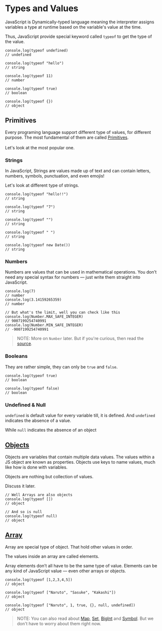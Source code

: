 # Types and Values

JavaScript is Dynamically-typed language meaning the interpreter assigns variables a type at runtime based on the variable's value at the time.

<!-- version 2 -->
<!-- JavaScript is Dynamically-typed language meaning variables in JavaScript are not directly associated with any particular value type, and any variable can be assigned (and re-assigned) values of all types: -->

Thus, JavaScript provide special keyword called `typeof` to get the type of the value.

```javascript,editable
console.log(typeof undefined)
// undefined

console.log(typeof "hello")
// string

console.log(typeof 11)
// number

console.log(typeof true)
// boolean

console.log(typeof {})
// object
```

## Primitives

Every programing language support different type of values, for different purpose. The most fundamental of them are called [Primitives](#primitives).
<br/>
<br/>
Let's look at the most popular one.

### Strings

In JavaScript, Strings are values made up of text and can contain letters, numbers, symbols, punctuation, and even emojis!

Let's look at different type of strings.

```javascript,editable
console.log(typeof "hello!!")
// string

console.log(typeof "7")
// string

console.log(typeof "")
// string

console.log(typeof " ")
// string

console.log(typeof new Date())
// string

```

### Numbers

Numbers are values that can be used in mathematical operations. You don’t need any special syntax for numbers — just write them straight into JavaScript.

```javascript,editable
console.log(7)
// number
console.log(3.14159265359)
// number

// But what's the limit, well you can check like this
console.log(Number.MAX_SAFE_INTEGER)
// 9007199254740991
console.log(Number.MIN_SAFE_INTEGER)
// -9007199254740991
```

> NOTE:
> More on `Number` later. But if you're curious, then read the [source](https://developer.mozilla.org/en-US/docs/Glossary/Primitive).

### Booleans

They are rather simple, they can only be `true` and `false`.

```javascript,editable
console.log(typeof true)
// boolean

console.log(typeof false)
// boolean

```

### Undefined & Null

`undefined` is default value for every variable till, it is defined. And `undefined` indicates the absence of a value.

While `null` indicates the absence of an object

## [Objects]()

Objects are variables that contain multiple data values. The values within a JS object are known as properties. Objects use keys to name values, much like how is done with variables.

Objects are nothing but collection of values.

Discuss it later.

<!-- Objects are **Reference values**. -->

```javascript,editable
// Well Arrays are also objects
console.log(typeof [])
// object

// And so is null
console.log(typeof null)
// object
```

## [Array]()

Array are special type of object. That hold other values in order.

The values inside an array are called elements.

Array elements don’t all have to be the same type of value. Elements can be any kind of JavaScript value — even other arrays or objects.

<!-- Array are **Reference values**. -->

```javascript,editable
console.log(typeof [1,2,3,4,5])
// object

console.log(typeof ["Naruto", "Sasuke", "Kakashi"])
// object

console.log(typeof ["Naruto", 1, true, {}, null, undefined])
// object
```

> NOTE:
> You can also read about [Map](https://developer.mozilla.org/en-US/docs/Web/JavaScript/Reference/Global_Objects/Map), [Set](https://developer.mozilla.org/en-US/docs/Web/JavaScript/Reference/Global_Objects/Set), [BigInt](https://developer.mozilla.org/en-US/docs/Web/JavaScript/Data_structures#bigint_type) and [Symbol](https://developer.mozilla.org/en-US/docs/Web/JavaScript/Reference/Global_Objects/Symbol). But we don't have to worry about them right now.
